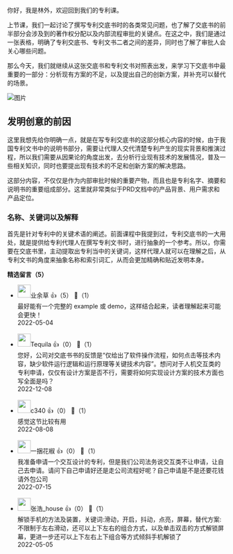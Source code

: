 你好，我是林外，欢迎回到我们的专利课。

上节课，我们一起讨论了撰写专利交底书时的各类常见问题，也了解了交底书的前半部分会涉及到的著作权分配以及内部流程审批的关键点。在这之中，我们是通过一张表格，明确了专利交底书、专利文书二者之间的差异，同时也了解了审批人会关心哪些问题。

那么今天，我们就继续从这张交底书和专利文书对照表出发，来学习下交底书中最重要的一部分：分析现有方案的不足，以及提出自己的创新方案，并补充可以替代的场景。

![图片](https://static001.geekbang.org/resource/image/a0/95/a0a12ba4cf78bd27959bcaa1eb3e2395.jpg?wh=1920x1444)

## 发明创意的前因

这里我想先给你明确一点，就是在写专利交底书的这部分核心内容的时候，由于我国专利文书中的说明书部分，需要让代理人交代清楚专利产生的现实背景和推演过程，所以我们需要从因果论的角度出发，去分析行业现有技术的发展情况，普及一些相关知识，同时也要提出现有技术的不足和创新方案的解决思路。

这部分内容，不仅仅是作为内部审批时候的重要产物，而且也是专利名字、摘要和说明书的重要组成部分。这里就非常类似于PRD文档中的产品背景、用户需求和产品定位。

### 名称、关键词以及解释

首先是针对专利中的关键术语的阐述。前面课程中我提到过，专利交底书的一大用处，就是提供给专利代理人在撰写专利文书时，进行抽象的一个参考。所以，你需要在交底书里，主动提取出专利当中的关键词，这样代理人就可以在理解之后，从专利文书的角度来抽象名称和索引词汇，从而会更加精确和贴近发明本身。
<div><strong>精选留言（5）</strong></div><ul>
<li><img src="https://static001.geekbang.org/account/avatar/00/11/30/8a/b5ca7286.jpg" width="30px"><span>业余草</span> 👍（5） 💬（1）<div>最好能有一个完整的 example 或 demo，这样结合起来，读者理解起来可能会更快！</div>2022-05-04</li><br/><li><img src="https://static001.geekbang.org/account/avatar/00/28/29/6d/c7180b03.jpg" width="30px"><span>Tequila</span> 👍（0） 💬（1）<div>您好，公司对交底书书的反馈是“仅给出了软件操作流程，如何点击等技术内容，缺少软件运行逻辑和运行原理等关键技术内容”。想问对于人机交互类的专利申请，仅仅有设计方案是否不行，需要将如何实现设计方案的技术方面也写全面是吗？</div>2022-12-08</li><br/><li><img src="https://static001.geekbang.org/account/avatar/00/10/f4/88/133bc14b.jpg" width="30px"><span>c340</span> 👍（0） 💬（1）<div>感觉这节比较有用</div>2022-08-08</li><br/><li><img src="https://static001.geekbang.org/account/avatar/00/26/d7/2c/139bff92.jpg" width="30px"><span>一捆花椒</span> 👍（0） 💬（1）<div>我准备申请一个交互设计的专利，但是我们公司法务说交互类不让申请，让自己去申请。请问下自己申请好还是走公司流程好呢？自己申请是不是还要花钱请外包公司</div>2022-07-15</li><br/><li><img src="https://static001.geekbang.org/account/avatar/00/0f/95/4a/a145c675.jpg" width="30px"><span>张浩_house</span> 👍（0） 💬（1）<div>解锁手机的方法及装置，关键词:滑动，开启，抖动，点亮，屏幕，替代方案:不限制于左右滑动，还可以上下左右的组合方式，以及单击双击的方式解锁屏幕，更进一步还可以上下左右上下组合等方式倾斜手机解锁了</div>2022-05-05</li><br/>
</ul>